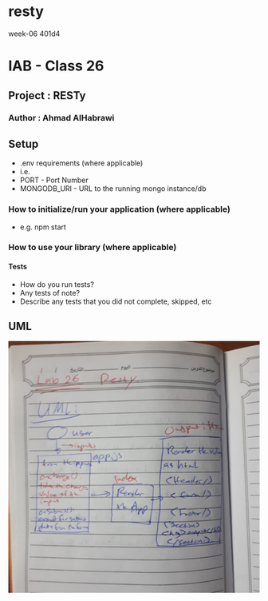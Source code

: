 # resty
week-06 401d4

# lAB - Class 26

## Project : RESTy

### Author : Ahmad AlHabrawi 

## Setup
* .env requirements (where applicable)
* i.e.
 * PORT - Port Number
 * MONGODB_URI - URL to the running mongo instance/db
### How to initialize/run your application (where applicable)
 * e.g. npm start
### How to use your library (where applicable)
#### Tests
* How do you run tests?
* Any tests of note?
* Describe any tests that you did not complete, skipped, etc
## UML
![UML](./resty/public/class-26.jpg)
